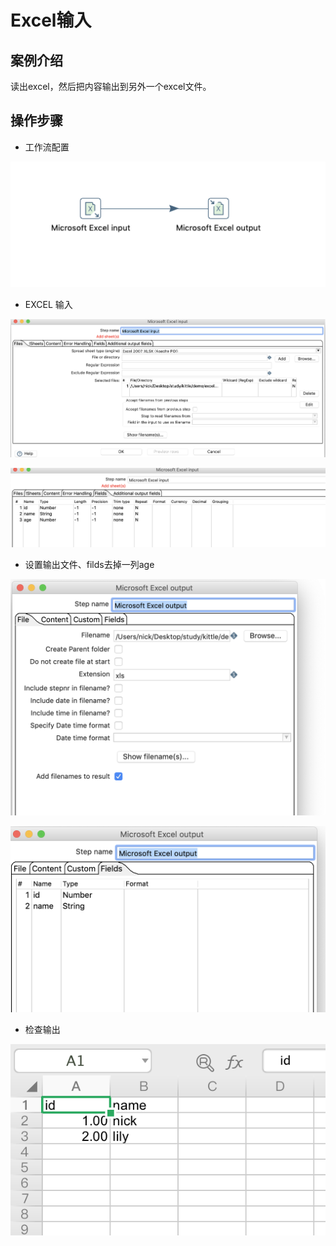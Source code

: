 # Excel输入

## 案例介绍

读出excel，然后把内容输出到另外一个excel文件。


## 操作步骤

* 工作流配置 

![](./assets/2019-06-08-15-19-59.png)

* EXCEL 输入  

![](./assets/2019-06-08-15-20-28.png)

![](./assets/2019-06-08-15-20-42.png)

* 设置输出文件、filds去掉一列age

![](./assets/2019-06-08-15-21-04.png)

![](./assets/2019-06-08-15-21-15.png)


* 检查输出

![](./assets/2019-06-08-15-22-58.png)

